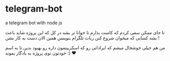 # telegram-bot
a telegram bot with node js

تا جای ممکن سعی کردم که کامنت بذارم تا خوانا تر بشه
در کل که این پروژه شاید باعث بشه کسایی که میخوان شروع کنن ربات تلگرام بنویسن همین الان دست به کار بشن !

من هم خیلی خوشحال میشم که ایراداتی رو که اسکریپتمون داره رو بهبود بدین تا به اسم خودتون توی پروژه به یادگار بمونه :) ❤️
